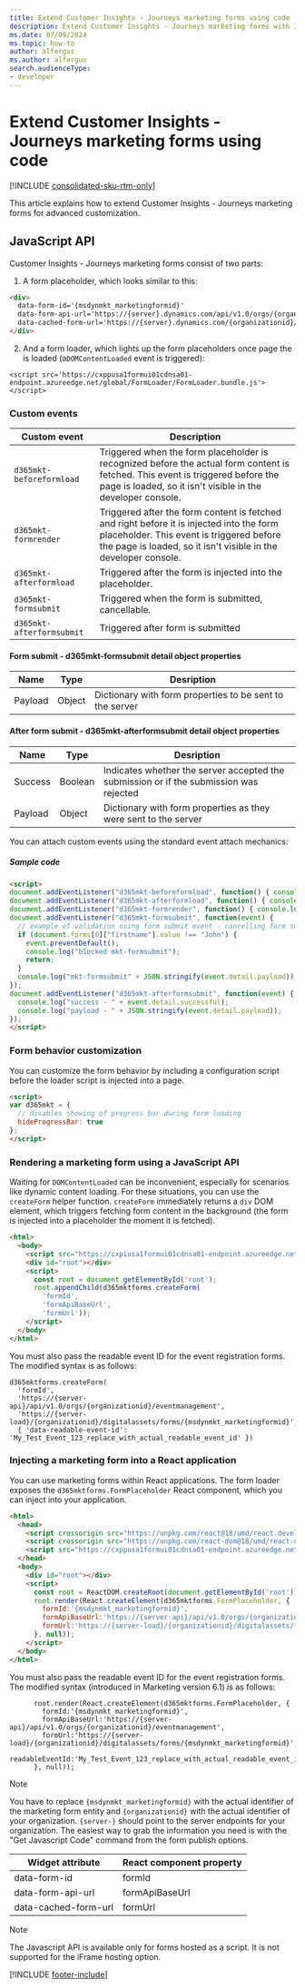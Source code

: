 ```yaml
---
title: Extend Customer Insights - Journeys marketing forms using code
description: Extend Customer Insights - Journeys marketing forms with JavaScript to apply custom business logic in Dynamics 365 Customer Insights - Journeys.
ms.date: 07/09/2024
ms.topic: how-to
author: alfergus
ms.author: alfergus
search.audienceType:
- developer
---
```


# Extend Customer Insights - Journeys marketing forms using code

[!INCLUDE [consolidated-sku-rtm-only](.././includes/consolidated-sku-rtm-only.md)]

This article explains how to extend Customer Insights - Journeys marketing forms for advanced customization.

## JavaScript API
  
Customer Insights - Journeys marketing forms consist of two parts:

1. A form placeholder, which looks similar to this:

```HTML
<div>
  data-form-id='{msdynmkt_marketingformid}'
  data-form-api-url='https://{server}.dynamics.com/api/v1.0/orgs/{organizationid}/landingpageforms/forms/{msdynmkt_marketingformid}'
  data-cached-form-url='https://{server}.dynamics.com/{organizationid}/digitalassets/forms/{msdynmkt_marketingformid}'
</div>
```

2. And a form loader, which lights up the form placeholders once page the is loaded (a`DOMContentLoaded` event is triggered):

```
<script src='https://cxppusa1formui01cdnsa01-endpoint.azureedge.net/global/FormLoader/FormLoader.bundle.js'></script>
```

### Custom events

| Custom event | Description |
|------|-------|
|`d365mkt-beforeformload`|Triggered when the form placeholder is recognized before the actual form content is fetched. This event is triggered before the page is loaded, so it isn't visible in the developer console. |
|`d365mkt-formrender`|Triggered after the form content is fetched and right before it is injected into the form placeholder. This event is triggered before the page is loaded, so it isn't visible in the developer console. |
|`d365mkt-afterformload`|Triggered after the form is injected into the placeholder. |
|`d365mkt-formsubmit`| Triggered when the form is submitted, cancellable. |
|`d365mkt-afterformsubmit`| Triggered after form is submitted |

#### Form submit - d365mkt-formsubmit detail object properties

| Name | Type | Desription |
| ----- | ---- | ---- |
| Payload | Object | Dictionary with form properties to be sent to the server |

#### After form submit - d365mkt-afterformsubmit detail object properties

| Name | Type | Desription |
| ----- | ---- | ---- |
| Success | Boolean | Indicates whether the server accepted the submission or if the submission was rejected |
| Payload | Object | Dictionary with form properties as they were sent to the server |
  
You can attach custom events using the standard event attach mechanics:

##### Sample code
  ```HTML
  <script>
document.addEventListener("d365mkt-beforeformload", function() { console.log("d365mkt-beforeformload") });
document.addEventListener("d365mkt-afterformload", function() { console.log("d365mkt-afterformload") });
document.addEventListener("d365mkt-formrender", function() { console.log("d365mkt-formrender") });
document.addEventListener("d365mkt-formsubmit", function(event) {
    // example of validation using form submit event - cancelling form submission unless first name is John 
    if (document.forms[0]["firstname"].value !== "John") { 
      event.preventDefault(); 
      console.log("blocked mkt-formsubmit"); 
      return;
    }
    console.log("mkt-formsubmit" + JSON.stringify(event.detail.payload)); 
});
document.addEventListener("d365mkt-afterformsubmit", function(event) {
    console.log("success - " + event.detail.successful);
    console.log("payload - " + JSON.stringify(event.detail.payload));
});
</script>
```

### Form behavior customization

You can customize the form behavior by including a configuration script before the loader script is injected into a page.

 ```HTML
 <script>
 var d365mkt = {
   // disables showing of progress bar during form loading
   hideProgressBar: true
 };
 </script>
``` 

### Rendering a marketing form using a JavaScript API

Waiting for `DOMContentLoaded` can be inconvenient, especially for scenarios like dynamic content loading. For these situations, you can use the `createForm` helper function. `createForm` immediately returns a `div` DOM element, which triggers fetching form content in the background (the form is injected into a placeholder the moment it is fetched). 

```HTML
<html>
  <body>
    <script src="https://cxpiusa1formui01cdnsa01-endpoint.azureedge.net/global/FormLoader/FormLoader.bundle.js"></script>
    <div id="root"></div>
    <script>
      const root = document.getElementById('root');
      root.appendChild(d365mktforms.createForm(
        'formId',
        'formApiBaseUrl',
        'formUrl'));
    </script>
  </body>
</html>
```

You must also pass the readable event ID for the event registration forms. The modified syntax is as follows:
```JS
d365mktforms.createForm(
  'formId',
  'https://{server-api}/api/v1.0/orgs/{organizationid}/eventmanagement',
  'https://{server-load}/{organizationid}/digitalassets/forms/{msdynmkt_marketingformid}',
  { 'data-readable-event-id': 'My_Test_Event_123_replace_with_actual_readable_event_id' })
```

### Injecting a marketing form into a React application

You can use marketing forms within React applications. The form loader exposes the `d365mktforms.FormPlaceholder` React component, which you can inject into your application.

```HTML
<html>
  <head>
    <script crossorigin src="https://unpkg.com/react@18/umd/react.development.js"></script>
    <script crossorigin src="https://unpkg.com/react-dom@18/umd/react-dom.development.js"></script>
    <script src="https://cxppusa1formui01cdnsa01-endpoint.azureedge.net/global/FormLoader/FormLoader.bundle.js"></script>
  </head>
  <body>
    <div id="root"></div>
    <script>
      const root = ReactDOM.createRoot(document.getElementById('root'));
      root.render(React.createElement(d365mktforms.FormPlaceholder, {
        formId:'{msdynmkt_marketingformid}',
        formApiBaseUrl:'https://{server-api}/api/v1.0/orgs/{organizationid}/landingpageforms',
        formUrl:'https://{server-load}/{organizationid}/digitalassets/forms/{msdynmkt_marketingformid}'
      }, null));
    </script>
  </body>
</html>
```

You must also pass the readable event ID for the event registration forms. The modified syntax (introduced in Marketing version 6.1) is as follows:
```JS
      root.render(React.createElement(d365mktforms.FormPlaceholder, {
        formId:'{msdynmkt_marketingformid}',
        formApiBaseUrl:'https://{server-api}/api/v1.0/orgs/{organizationid}/eventmanagement',
        formUrl:'https://{server-load}/{organizationid}/digitalassets/forms/{msdynmkt_marketingformid}',
        readableEventId:'My_Test_Event_123_replace_with_actual_readable_event_id'
      }, null));
```

> [!NOTE]
> You have to replace `{msdynmkt_marketingformid}` with the actual identifier of the marketing form entity and `{organizationid}` with the actual identifier of your organization. `{server-}` should point to the server endpoints for your organization. The easiest way to grab the information you need is with the "Get Javascript Code" command from the form publish options.
>
> | Widget attribute | React component property |
> |---------------------|---------------------------------|
> | data-form-id | formId |
> | data-form-api-url | formApiBaseUrl |
> | data-cached-form-url | formUrl |

> [!NOTE]
> The Javascript API is available only for forms hosted as a script. It is not supported for the iFrame hosting option.  

[!INCLUDE [footer-include](.././includes/footer-banner.md)]

